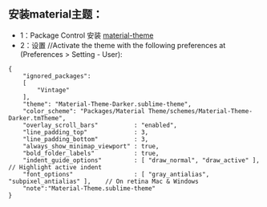 ##  安装material主题：

-	1：Package Control 安装 [material-theme](https://github.com/equinusocio/material-theme)
-	2：设置 //Activate the theme with the following preferences at (Preferences > Setting - User):

````
{
	"ignored_packages":
	[
		"Vintage"
	],
	"theme": "Material-Theme-Darker.sublime-theme",
	"color_scheme": "Packages/Material Theme/schemes/Material-Theme-Darker.tmTheme",
	"overlay_scroll_bars"          : "enabled",
	"line_padding_top"             : 3,
	"line_padding_bottom"          : 3,
	"always_show_minimap_viewport" : true,
	"bold_folder_labels"           : true,
	"indent_guide_options"         : [ "draw_normal", "draw_active" ],   // Highlight active indent
	"font_options"                 : [ "gray_antialias", "subpixel_antialias" ],    // On retina Mac & Windows
	"note":"Material-Theme.sublime-theme"
}

````